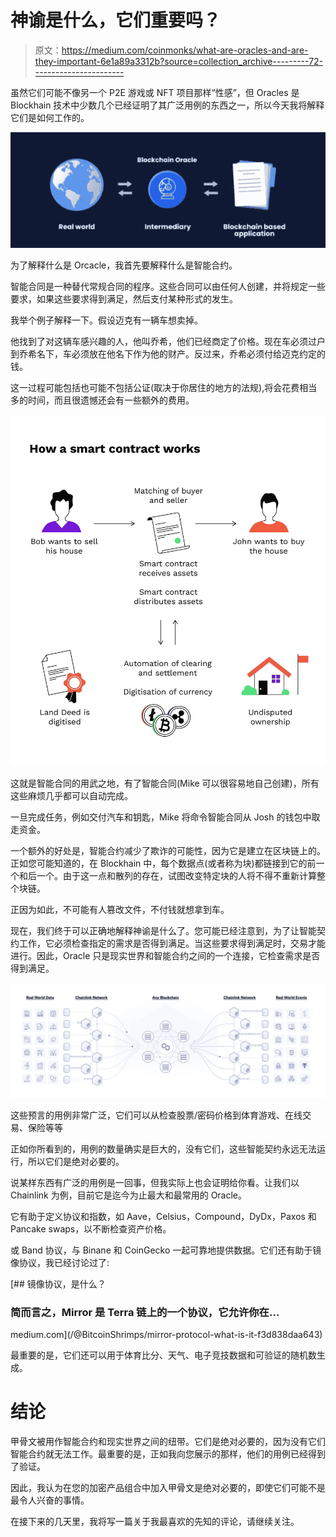 # 神谕是什么，它们重要吗？

> 原文：<https://medium.com/coinmonks/what-are-oracles-and-are-they-important-6e1a89a3312b?source=collection_archive---------72----------------------->

虽然它们可能不像另一个 P2E 游戏或 NFT 项目那样“性感”，但 Oracles 是 Blockhain 技术中少数几个已经证明了其广泛用例的东西之一，所以今天我将解释它们是如何工作的。

![](img/cc8adeb74a70ae68da5f4f28e5d5d393.png)

为了解释什么是 Orcacle，我首先要解释什么是智能合约。

智能合同是一种替代常规合同的程序。这些合同可以由任何人创建，并将规定一些要求，如果这些要求得到满足，然后支付某种形式的发生。

我举个例子解释一下。假设迈克有一辆车想卖掉。

他找到了对这辆车感兴趣的人，他叫乔希，他们已经商定了价格。现在车必须过户到乔希名下，车必须放在他名下作为他的财产。反过来，乔希必须付给迈克约定的钱。

这一过程可能包括也可能不包括公证(取决于你居住的地方的法规),将会花费相当多的时间，而且很遗憾还会有一些额外的费用。

![](img/56f00ce3898969f8b89fd60f3d3dee42.png)

这就是智能合同的用武之地，有了智能合同(Mike 可以很容易地自己创建)，所有这些麻烦几乎都可以自动完成。

一旦完成任务，例如交付汽车和钥匙，Mike 将命令智能合同从 Josh 的钱包中取走资金。

一个额外的好处是，智能合约减少了欺诈的可能性，因为它是建立在区块链上的。正如您可能知道的，在 Blockhain 中，每个数据点(或者称为块)都链接到它的前一个和后一个。由于这一点和散列的存在，试图改变特定块的人将不得不重新计算整个块链。

正因为如此，不可能有人篡改文件，不付钱就想拿到车。

现在，我们终于可以正确地解释神谕是什么了。您可能已经注意到，为了让智能契约工作，它必须检查指定的需求是否得到满足。当这些要求得到满足时，交易才能进行。因此，Oracle 只是现实世界和智能合约之间的一个连接，它检查需求是否得到满足。

![](img/d2401bfdbf0d27a0212d0e27417614e1.png)

这些预言的用例非常广泛，它们可以从检查股票/密码价格到体育游戏、在线交易、保险等等

正如你所看到的，用例的数量确实是巨大的，没有它们，这些智能契约永远无法运行，所以它们是绝对必要的。

说某样东西有广泛的用例是一回事，但我实际上也会证明给你看。让我们以 Chainlink 为例，目前它是迄今为止最大和最常用的 Oracle。

它有助于定义协议和指数，如 Aave，Celsius，Compound，DyDx，Paxos 和 Pancake swaps，以不断检查资产价格。

或 Band 协议，与 Binane 和 CoinGecko 一起可靠地提供数据。它们还有助于镜像协议，我已经讨论过了:

[](/@BitcoinShrimps/mirror-protocol-what-is-it-f3d838daa643) [## 镜像协议，是什么？

### 简而言之，Mirror 是 Terra 链上的一个协议，它允许你在…

medium.com](/@BitcoinShrimps/mirror-protocol-what-is-it-f3d838daa643) 

最重要的是，它们还可以用于体育比分、天气、电子竞技数据和可验证的随机数生成。

# 结论

甲骨文被用作智能合约和现实世界之间的纽带。它们是绝对必要的，因为没有它们智能合约就无法工作。最重要的是，正如我向您展示的那样，他们的用例已经得到了验证。

因此，我认为在您的加密产品组合中加入甲骨文是绝对必要的，即使它们可能不是最令人兴奋的事情。

在接下来的几天里，我将写一篇关于我最喜欢的先知的评论，请继续关注。